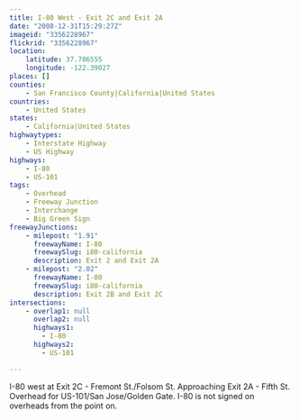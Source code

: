 ```yaml
---
title: I-80 West - Exit 2C and Exit 2A
date: "2008-12-31T15:29:27Z"
imageid: "3356228967"
flickrid: "3356228967"
location:
    latitude: 37.786555
    longitude: -122.39027
places: []
counties:
    - San Francisco County|California|United States
countries:
    - United States
states:
    - California|United States
highwaytypes:
    - Interstate Highway
    - US Highway
highways:
    - I-80
    - US-101
tags:
    - Overhead
    - Freeway Junction
    - Interchange
    - Big Green Sign
freewayJunctions:
    - milepost: "1.91"
      freewayName: I-80
      freewaySlug: i80-california
      description: Exit 2 and Exit 2A
    - milepost: "2.02"
      freewayName: I-80
      freewaySlug: i80-california
      description: Exit 2B and Exit 2C
intersections:
    - overlap1: null
      overlap2: null
      highways1:
        - I-80
      highways2:
        - US-101

---
```

I-80 west at Exit 2C - Fremont St./Folsom St. Approaching Exit 2A - Fifth St. Overhead for US-101/San Jose/Golden Gate. I-80 is not signed on overheads from the point on.